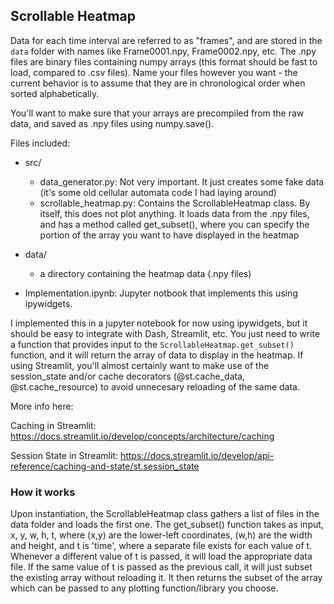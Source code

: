 ## Scrollable Heatmap

Data for each time interval are referred to as "frames", and are stored in the ``data`` folder with names like Frame0001.npy, Frame0002.npy, etc. The .npy files are binary files containing numpy arrays (this format should be fast to load, compared to .csv files). Name your files however you want - the current behavior is to assume that they are in chronological order when sorted alphabetically.

You'll want to make sure that your arrays are precompiled from the raw data, and saved as .npy files using numpy.save().

Files included:

- src/
    - data_generator.py: Not very important. It just creates some fake data (it's some old cellular automata code I had laying around)
    - scrollable_heatmap.py: Contains the ScrollableHeatmap class. By itself, this does not plot anything. It loads data from the .npy files, and has a method called get_subset(), where you can specify the portion of the array you want to have displayed in the heatmap
- data/
    - a directory containing the heatmap data (.npy files)

- Implementation.ipynb: Jupyter notbook that implements this using ipywidgets.

I implemented this in a jupyter notebook for now using ipywidgets, but it should be easy to integrate with Dash, Streamlit, etc. You just need to write a function that provides input to the ``ScrollableHeatmap.get_subset()`` function, and it will return the array of data to display in the heatmap. If using Streamlit, you'll almost certainly want to make use of the session_state and/or cache decorators (@st.cache_data, @st.cache_resource) to avoid unnecesary reloading of the same data.

More info here:

Caching in Streamlit: https://docs.streamlit.io/develop/concepts/architecture/caching

Session State in Streamlit: https://docs.streamlit.io/develop/api-reference/caching-and-state/st.session_state


### How it works
Upon instantiation, the ScrollableHeatmap class gathers a list of files in the data folder and loads the first one. The get_subset() function takes as input, x, y, w, h, t, where (x,y) are the lower-left coordinates, (w,h) are the width and height, and t is 'time', where a separate file exists for each value of t. Whenever a different value of t is passed, it will load the appropriate data file. If the same value of t is passed as the previous call, it will just subset the existing array without reloading it. It then returns the subset of the array which can be passed to any plotting function/library you choose.